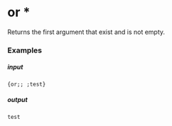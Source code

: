 # or *
		
Returns the first argument that exist and is not empty.

### Examples

##### input
```{or;; ;test}```

##### output
```test```